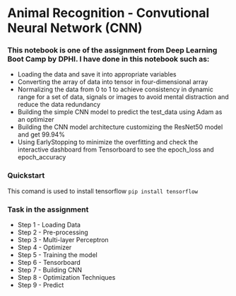 # Animal Recognition - Convutional Neural Network (CNN)

### This notebook is one of the assignment from Deep Learning Boot Camp by DPHI. I have done in this notebook such as:
- Loading the data and save it into appropriate variables
- Converting the array of data into tensor in four-dimensional array
- Normalizing the data from 0 to 1 to achieve consistency in dynamic range for a set of data, signals or images to avoid mental distraction and reduce the data redundancy
- Building the simple CNN model to predict the test_data using Adam as an optimizer
- Building the CNN model architecture customizing the ResNet50 model and get 99.94% 
- Using EarlyStopping to minimize the overfitting and check the interactive dashboard from Tensorboard to see the epoch_loss and epoch_accuracy

### Quickstart
This comand is used to install tensorflow
`pip install tensorflow`

### Task in the assignment
- Step 1 - Loading Data
- Step 2 - Pre-processing
- Step 3 - Multi-layer Perceptron
- Step 4 - Optimizer
- Step 5 - Training the model
- Step 6 - Tensorboard
- Step 7 - Building CNN
- Step 8 - Optimization Techniques
- Step 9 - Predict
